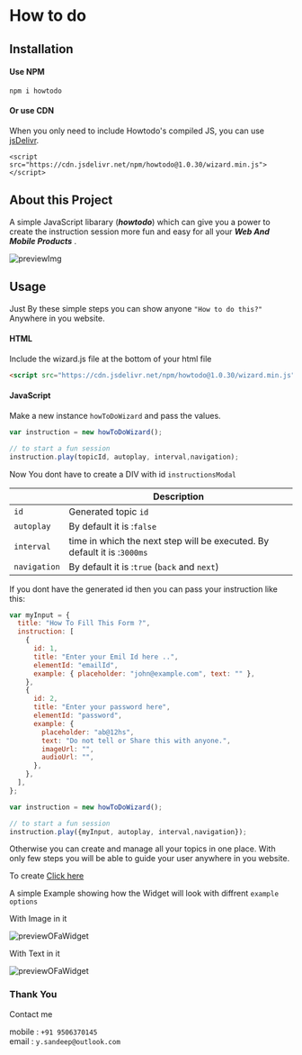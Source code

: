 # How to do

## Installation

#### Use NPM
```
npm i howtodo
```

#### Or use CDN

When you only need to include Howtodo's compiled JS, you can use [jsDelivr](https://www.jsdelivr.com/). 

```
<script src="https://cdn.jsdelivr.net/npm/howtodo@1.0.30/wizard.min.js"></script>
```

## About this Project
A simple JavaScript libarary (**_howtodo_**) which can give you a power to create the instruction session more fun and easy for all your **_Web And Mobile Products_** .

![previewImg](https://bucket--001.s3.ap-south-1.amazonaws.com/preview.gif)


## Usage
Just By these simple steps you can show anyone ```"How to do this?"``` Anywhere in you website.

#### HTML

Include the wizard.js file at the bottom of your html file
```HTML
<script src="https://cdn.jsdelivr.net/npm/howtodo@1.0.30/wizard.min.js"></script>
```

#### JavaScript

Make a new instance ```howToDoWizard``` and pass the values.

```JavaScript
var instruction = new howToDoWizard();

// to start a fun session
instruction.play(topicId, autoplay, interval,navigation); 
```
Now You dont have to create a DIV with id ```instructionsModal```

||Description|     
|----|-----|      
|```id```|Generated topic ```id``` |
|```autoplay```|By default it is :```false```|
|```interval```| time in which the next step will be executed. By default it is :```3000ms```|
|```navigation```|By default it is :```true``` (```back``` and ```next```) |


If you dont have the generated id then you can pass your instruction like this:

```JavaScript
var myInput = {
  title: "How To Fill This Form ?",
  instruction: [
    {
      id: 1,
      title: "Enter your Emil Id here ..",
      elementId: "emailId",
      example: { placeholder: "john@example.com", text: "" },
    },
    {
      id: 2,
      title: "Enter your password here",
      elementId: "password",
      example: {
        placeholder: "ab@12hs",
        text: "Do not tell or Share this with anyone.",
        imageUrl: "",
        audioUrl: "",
      },
    },
  ],
};

var instruction = new howToDoWizard();

// to start a fun session
instruction.play({myInput, autoplay, interval,navigation});

```

Otherwise you can create and manage all your topics in one place. With only few steps you will be able to guide your user anywhere in you website.

To create [Click here](http://howtodo-env.eba-qfag845f.ap-south-1.elasticbeanstalk.com/)



 A simple Example showing how the Widget will look with diffrent ```example options```

With Image in it

![previewOFaWidget](https://bucket--001.s3.ap-south-1.amazonaws.com/Screen+Shot+2021-04-27+at+12.52.11+AM.png)

With Text in it

![previewOFaWidget](https://bucket--001.s3.ap-south-1.amazonaws.com/Screen+Shot+2021-04-27+at+12.59.23+AM.png)


### Thank You

Contact me

mobile : ```+91 9506370145``` <br>
email : ```y.sandeep@outlook.com```